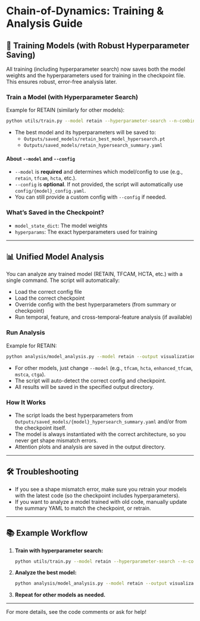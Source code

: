 # Chain-of-Dynamics: Training & Analysis Guide

## 🚀 Training Models (with Robust Hyperparameter Saving)

All training (including hyperparameter search) now saves both the model weights and the hyperparameters used for training in the checkpoint file. This ensures robust, error-free analysis later.

### **Train a Model (with Hyperparameter Search)**

Example for RETAIN (similarly for other models):
```bash
python utils/train.py --model retain --hyperparameter-search --n-combinations 30
```
- The best model and its hyperparameters will be saved to:
  - `Outputs/saved_models/retain_best_model_hypersearch.pt`
  - `Outputs/saved_models/retain_hypersearch_summary.yaml`

#### **About `--model` and `--config`**
- `--model` is **required** and determines which model/config to use (e.g., `retain`, `tfcam`, `hcta`, etc.).
- `--config` is **optional**. If not provided, the script will automatically use `config/{model}_config.yaml`.
- You can still provide a custom config with `--config` if needed.

### **What’s Saved in the Checkpoint?**
- `model_state_dict`: The model weights
- `hyperparams`: The exact hyperparameters used for training

---

## 📊 Unified Model Analysis

You can analyze any trained model (RETAIN, TFCAM, HCTA, etc.) with a single command. The script will automatically:
- Load the correct config file
- Load the correct checkpoint
- Override config with the best hyperparameters (from summary or checkpoint)
- Run temporal, feature, and cross-temporal-feature analysis (if available)

### **Run Analysis**

Example for RETAIN:
```bash
python analysis/model_analysis.py --model retain --output visualizations/unified_analysis_retain
```

- For other models, just change `--model` (e.g., `tfcam`, `hcta`, `enhanced_tfcam`, `mstca`, `ctga`).
- The script will auto-detect the correct config and checkpoint.
- All results will be saved in the specified output directory.

### **How It Works**
- The script loads the best hyperparameters from `Outputs/saved_models/{model}_hypersearch_summary.yaml` and/or from the checkpoint itself.
- The model is always instantiated with the correct architecture, so you never get shape mismatch errors.
- Attention plots and analysis are saved in the output directory.

---

## 🛠️ Troubleshooting
- If you see a shape mismatch error, make sure you retrain your models with the latest code (so the checkpoint includes hyperparameters).
- If you want to analyze a model trained with old code, manually update the summary YAML to match the checkpoint, or retrain.

---

## 📚 Example Workflow
1. **Train with hyperparameter search:**
   ```bash
   python utils/train.py --model retain --hyperparameter-search --n-combinations 30
   ```
2. **Analyze the best model:**
   ```bash
   python analysis/model_analysis.py --model retain --output visualizations/unified_analysis_retain
   ```
3. **Repeat for other models as needed.**

---

For more details, see the code comments or ask for help!